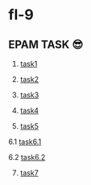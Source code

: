 # fl-9

## EPAM TASK  :sunglasses:

1. [task1](https://serhiitkachenko.github.io/fl-9/FE_9_1_homework_html-basics/homework/index.html)

2. [task2](https://serhiitkachenko.github.io/fl-9/FE_9_2_homework_css-basics/homework/index.html)

3. [task3](https://serhiitkachenko.github.io/fl-9/FE_9_3_homework_preprocessors/homework/index.html)

4. [task4](https://serhiitkachenko.github.io/fl-9/FE_9_4_homework_css-layouts/homework/index.html)

5. [task5](https://serhiitkachenko.github.io/fl-9/FE_9_5_homework_responsive/homework/src/index.html)

6.1 [task6.1](https://serhiitkachenko.github.io/fl-9/FE_9_6_homework_js-intro/homework/src/task1.html)

6.2 [task6.2](https://serhiitkachenko.github.io/fl-9/FE_9_6_homework_js-intro/homework/src/task2.html)

7. [task7](https://serhiitkachenko.github.io/fl-9/FE_9_7_homework_control-flow/homework/src/task1.html)
